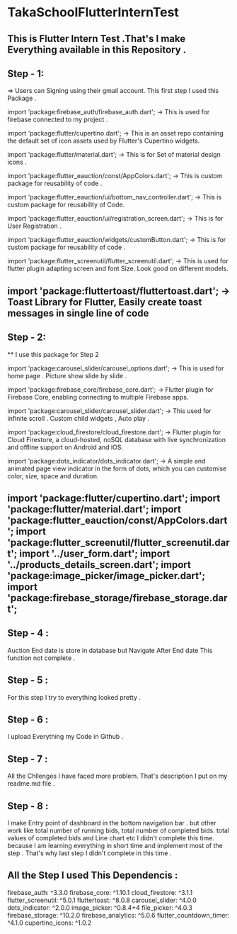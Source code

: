 # TakaSchoolFlutterInternTest
This is Flutter Intern Test .That's I make Everything available in this Repository .
--------------------------------------------------------------------------
Step - 1: 
--------------------------------------------------------------------------
=> Users can Signing using their gmail account. 
This first step I used this Package . 

import 'package:firebase_auth/firebase_auth.dart'; 
  -> This is used for firebase connected to my project . 
  
import 'package:flutter/cupertino.dart'; 
  -> This is an asset repo containing the default set of icon assets used by Flutter's Cupertino widgets.

import 'package:flutter/material.dart';
  -> This is for Set of material design icons . 
  
import 'package:flutter_eauction/const/AppColors.dart';
  -> This is custom package for reusability of code . 
  
import 'package:flutter_eauction/ui/bottom_nav_controller.dart';
  -> This is custom package for reusability of Code. 
  
import 'package:flutter_eauction/ui/registration_screen.dart';
  -> This is for User Registration . 
  
import 'package:flutter_eauction/widgets/customButton.dart';
  -> This is for custom package for reusability of code . 
  
import 'package:flutter_screenutil/flutter_screenutil.dart';
  -> This is used for flutter plugin adapting screen and font Size. Look good on different models. 
  
import 'package:fluttertoast/fluttertoast.dart';
  -> Toast Library for Flutter, Easily create toast messages in single line of code
--------------------------------------------------------------------------------
Step - 2: 
-----------------------------------------------------------------------------------
** I use this package for Step 2 

import 'package:carousel_slider/carousel_options.dart';
  -> This is used for home page . Picture show slide by slide . 
  
import 'package:firebase_core/firebase_core.dart';
  -> Flutter plugin for Firebase Core, enabling connecting to multiple Firebase apps.
  
import 'package:carousel_slider/carousel_slider.dart';
  -> This used for infinite scroll . Custom child widgets , Auto play . 
  
import 'package:cloud_firestore/cloud_firestore.dart';
  -> Flutter plugin for Cloud Firestore, a cloud-hosted, noSQL database with live synchronization and offline support on Android and iOS.
  
import 'package:dots_indicator/dots_indicator.dart';
  -> A simple and animated page view indicator in the form of dots, which you can customise color, size, space and duration.
  
import 'package:flutter/cupertino.dart';
import 'package:flutter/material.dart';
import 'package:flutter_eauction/const/AppColors.dart';
import 'package:flutter_screenutil/flutter_screenutil.dart';
import '../user_form.dart';
import '../products_details_screen.dart';
import 'package:image_picker/image_picker.dart';
import 'package:firebase_storage/firebase_storage.dart';
--------------------------------------------------------------------
Step - 4 : 
-------------------------------------------------------------------
Auction End date is store in database but Navigate After End date This function not complete . 

Step - 5 : 
---------------------------------------------------
For this step I try to everything looked pretty . 

Step - 6 : 
--------------------------------
I upload Everything my Code in Github . 

Step - 7 : 
---------------------
All the Chllenges I have faced more problem. That's description I put on my readme.md file . 

Step - 8 : 
------------------
I make Entry point of dashboard in the bottom navigation bar . but other work like total number of running bids, total number of completed bids. total values of completed bids and Line chart etc I didn't complete this time. because I am learning everything in short time and implement most of the step . That's why last step I didn't complete in this time . 

All the Step I used This Dependencis : 
-------------------------------------
firebase_auth: ^3.3.0
firebase_core: ^1.10.1
cloud_firestore: ^3.1.1
flutter_screenutil: ^5.0.1
fluttertoast: ^8.0.8
carousel_slider: ^4.0.0
dots_indicator: ^2.0.0
image_picker: ^0.8.4+4
file_picker: ^4.0.3
firebase_storage: ^10.2.0
firebase_analytics: ^5.0.6
flutter_countdown_timer: ^4.1.0
cupertino_icons: ^1.0.2
